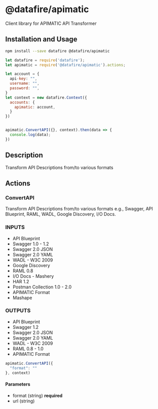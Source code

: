 # @datafire/apimatic

Client library for APIMATIC API Transformer

## Installation and Usage
```bash
npm install --save datafire @datafire/apimatic
```

```js
let datafire = require('datafire');
let apimatic = require('@datafire/apimatic').actions;

let account = {
  api-key: "",
  username: "",
  password: "",
}
let context = new datafire.Context({
  accounts: {
    apimatic: account,
  }
})


apimatic.ConvertAPI({}, context).then(data => {
  console.log(data);
})
```

## Description
Transform API Descriptions from/to various formats

## Actions
### ConvertAPI
Transform API Descriptions from/to various formats e.g., Swagger, API Blueprint, RAML, WADL, Google Discovery, I/O Docs.

### INPUTS
* API Blueprint
* Swagger 1.0 - 1.2
* Swagger 2.0 JSON
* Swagger 2.0 YAML
* WADL - W3C 2009
* Google Discovery
* RAML 0.8
* I/O Docs - Mashery
* HAR 1.2
* Postman Collection 1.0 - 2.0
* APIMATIC Format
* Mashape

### OUTPUTS
* API Blueprint
* Swagger 1.2
* Swagger 2.0 JSON
* Swagger 2.0 YAML
* WADL - W3C 2009
* RAML 0.8 - 1.0
* APIMATIC Format


```js
apimatic.ConvertAPI({
  "format": ""
}, context)
```

#### Parameters
* format (string) **required**
* url (string)

